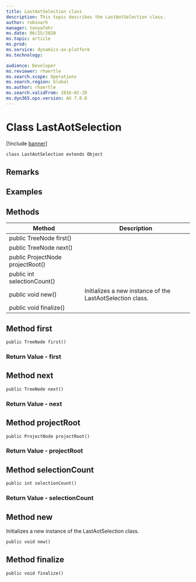 ```yaml
---
title: LastAotSelection class
description: This topic describes the LastAotSelection class.
author: robinarh
manager: tonyafehr
ms.date: 06/25/2020
ms.topic: article
ms.prod: 
ms.service: dynamics-ax-platform
ms.technology: 

audience: Developer
ms.reviewer: rhaertle
ms.search.scope: Operations
ms.search.region: Global
ms.author: rhaertle
ms.search.validFrom: 2016-02-28
ms.dyn365.ops.version: AX 7.0.0
---
```


# Class LastAotSelection

[!include [banner](../includes/banner.md)]

```xpp
class LastAotSelection extends Object
```

## Remarks

## Examples

## Methods

| Method                           | Description                                               |
|----------------------------------|-----------------------------------------------------------|
| public TreeNode first()          |                                                           |
| public TreeNode next()           |                                                           |
| public ProjectNode projectRoot() |                                                           |
| public int selectionCount()      |                                                           |
| public void new()                | Initializes a new instance of the LastAotSelection class. |
| public void finalize()           |                                                           |

## Method first

```xpp
public TreeNode first()
```

### Return Value - first

## Method next

```xpp
public TreeNode next()
```

### Return Value - next

## Method projectRoot

```xpp
public ProjectNode projectRoot()
```

### Return Value - projectRoot

## Method selectionCount

```xpp
public int selectionCount()
```

### Return Value - selectionCount

## Method new

Initializes a new instance of the LastAotSelection class.

```xpp
public void new()
```

## Method finalize

```xpp
public void finalize()
```


